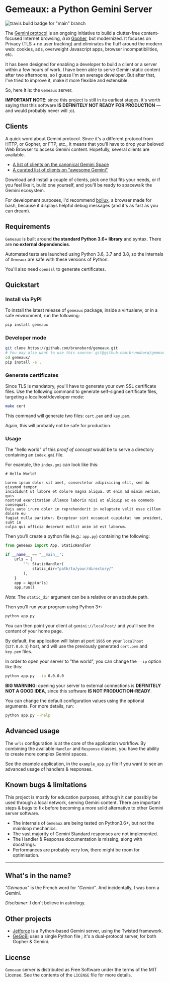 # Gemeaux: a Python Gemini Server

![travis build badge for "main" branch](https://travis-ci.com/brunobord/gemeaux.svg?branch=main)

The [Gemini protocol](https://gemini.circumlunar.space/) is an ongoing initiative to build a clutter-free content-focused Internet browsing, *à la* [Gopher](https://en.wikipedia.org/wiki/Gopher_(protocol)), but modernized. It focuses on Privacy (TLS + no user tracking) and eliminates the fluff around the modern web: cookies, ads, overweight Javascript apps, browser incompatibilities, etc.

It has been designed for enabling a developer to build a client or a server within a few hours of work. I have been able to serve Gemini static content after two afternoons, so I guess I'm an average developer. But after that, I've tried to improve it, make it more flexible and extensible.

So, here it is: the `Gemeaux` server.

**IMPORTANT NOTE**: since this project is still in its earliest stages, it's worth saying that this software **IS DEFINITELY NOT READY FOR PRODUCTION** — and would probably never will ;o).

## Clients

A quick word about Gemini protocol. Since it's a different protocol from HTTP, or Gopher, or FTP, etc., it means that you'll have to drop your beloved Web Browser to access Gemini content. Hopefully, several clients are available.

* [A list of clients on the canonical Gemini Space](https://gemini.circumlunar.space/clients.html)
* [A curated list of clients on "awesome Gemini"](https://github.com/kr1sp1n/awesome-gemini#clients)

Download and install a couple of clients, pick one that fits your needs, or if you feel like it, build one yourself, and you'll be ready to spacewalk the Gemini ecosystem.

For development purposes, I'd recommend [bollux](https://sr.ht/~acdw/bollux/), a browser made for bash, because it displays helpful debug messages (and it's as fast as you can dream).

## Requirements

`Gemeaux` is built around **the standard Python 3.6+ library** and syntax. There are **no external dependencies**.

Automated tests are launched using Python 3.6, 3.7 and 3.8, so the internals of `Gemeaux` are safe with these versions of Python.

You'll also need `openssl` to generate certificates.

## Quickstart

### Install via PyPI

To install the latest release of `gemeaux` package, inside a virtualenv, or in a safe environment, run the following:

```sh
pip install gemeaux
```

### Developer mode

```sh
git clone https://github.com/brunobord/gemeaux.git
# You may also want to use this source: git@github.com:brunobord/gemeaux.git
cd gemeaux/
pip install -e .
```

### Generate certificates

Since TLS is mandatory, you'll have to generate your own SSL certificate files. Use the following command to generate self-signed certificate files, targeting a localhost/developer mode:

```sh
make cert
```

This command will generate two files: `cert.pem` and `key.pem`.

Again, this will probably not be safe for production.

### Usage

The "hello world" of this *proof of concept* would be to serve a directory containing an ``index.gmi`` file.

For example, the `index.gmi` can look like this:

```
# Hello World!

Lorem ipsum dolor sit amet, consectetur adipisicing elit, sed do eiusmod tempor
incididunt ut labore et dolore magna aliqua. Ut enim ad minim veniam, quis
nostrud exercitation ullamco laboris nisi ut aliquip ex ea commodo consequat.
Duis aute irure dolor in reprehenderit in voluptate velit esse cillum dolore eu
fugiat nulla pariatur. Excepteur sint occaecat cupidatat non proident, sunt in
culpa qui officia deserunt mollit anim id est laborum.
```

Then you'll create a python file (e.g.: `app.py`) containing the following:

```python
from gemeaux import App, StaticHandler

if __name__ == "__main__":
    urls = {
        "": StaticHandler(
            static_dir="path/to/your/directory/"
        ),
    }
    app = App(urls)
    app.run()
```

*Note*: The `static_dir` argument can be a relative or an absolute path.

Then you'll run your program using Python 3+:

```sh
python app.py
```

You can then point your client at `gemini://localhost/` and you'll see the content of your home page.

By default, the application will listen at port `1965` on your `localhost` (`127.0.0.1`) host, and will use the previously generated `cert.pem` and `key.pem` files.

In order to open your server to "the world", you can change the `--ip` option like this:

```sh
python app.py --ip 0.0.0.0
```

**BIG WARNING**: opening your server to external connections is **DEFINITELY NOT A GOOD IDEA**, since this software **IS NOT PRODUCTION-READY**.

You can change the default configuration values using the optional arguments. For more details, run:

```sh
python app.py --help
```

## Advanced usage

The `urls` configuration is at the core of the application workflow. By combining the available `Handler` and `Response` classes, you have the ability to create more complex Gemini spaces.

See the example application, in the `example_app.py` file if you want to see an advanced usage of handlers & responses.

## Known bugs & limitations

This project is mostly for education purposes, although it can possibly be used through a local network, serving Gemini content. There are important steps & bugs to fix before becoming a more solid alternative to other Gemini server software.

* The internals of `Gemeaux` are being tested on Python3.6+, but not the mainloop mechanics.
* The vast majority of Gemini Standard responses are not implemented.
* The Handler & Response documentation is missing, along with docstrings.
* Performances are probably very low, there might be room for optimisation.

----

## What's in the name?

*"Gémeaux"* is the French word for *"Gemini"*. And incidentally, I was born a Gemini.

*Disclaimer*: I don't believe in astrology.

## Other projects

* [Jetforce](https://github.com/michael-lazar/jetforce) is a Python-based Gemini server, using the Twisted framework.
* [GeGoBi](https://tildegit.org/solderpunk/gegobi) uses a single Python file ; it's a dual-protocol server, for both Gopher & Gemini.

## License

`Gemeaux` server is distributed as Free Software under the terms of the MIT License. See the contents of the `LICENSE` file for more details.
